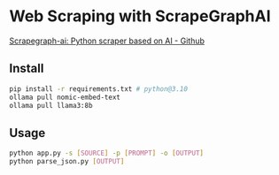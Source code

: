 # Web Scraping with ScrapeGraphAI

[Scrapegraph-ai: Python scraper based on AI - Github](https://github.com/VinciGit00/Scrapegraph-ai?tab=readme-ov-file)

## Install

```bash
pip install -r requirements.txt # python@3.10
ollama pull nomic-embed-text
ollama pull llama3:8b
```

## Usage

```bash
python app.py -s [SOURCE] -p [PROMPT] -o [OUTPUT]
python parse_json.py [OUTPUT]
```
